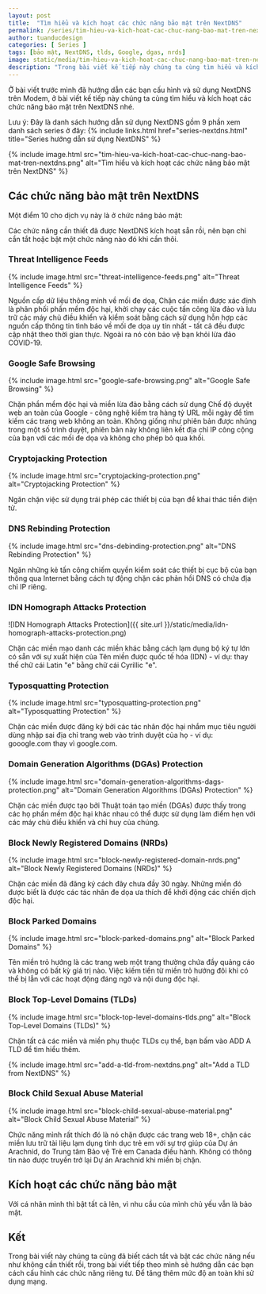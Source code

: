 ```yaml
---
layout: post
title:  "Tìm hiểu và kích hoạt các chức năng bảo mật trên NextDNS"
permalink: /series/tim-hieu-va-kich-hoat-cac-chuc-nang-bao-mat-tren-nextdns.html
author: tuanducdesign
categories: [ Series ]
tags: [bảo mật, NextDNS, tlds, Google, dgas, nrds]
image: static/media/tim-hieu-va-kich-hoat-cac-chuc-nang-bao-mat-tren-nextdns.png
description: "Trong bài viết kế tiếp này chúng ta cùng tìm hiểu và kích hoạt các chức năng bảo mật trên NextDNS."
---
```


Ở bài viết trước mình đã hướng dẫn các bạn cấu hình và sử dụng NextDNS trên Modem, ở bài viết kế tiếp này chúng ta cùng tìm hiểu và kích hoạt các chức năng bảo mật trên NextDNS nhé.

Lưu ý: Đây là danh sách hướng dẫn sử dụng NextDNS gồm 9 phần xem danh sách series ở đây: {% include links.html href="series-nextdns.html" title="Series hướng dẫn sử dụng NextDNS" %}

{% include image.html src="tim-hieu-va-kich-hoat-cac-chuc-nang-bao-mat-tren-nextdns.png" alt="Tìm hiểu và kích hoạt các chức năng bảo mật trên NextDNS" %}

## Các chức năng bảo mật trên NextDNS

Một điểm 10 cho dịch vụ này là ở chức năng bảo mật:

Các chức năng cần thiết đã được NextDNS kích hoạt sẵn rồi, nên bạn chỉ cần tắt hoặc bật một chức năng nào đó khi cần thôi.

### Threat Intelligence Feeds

{% include image.html src="threat-intelligence-feeds.png" alt="Threat Intelligence Feeds" %}

Nguồn cấp dữ liệu thông minh về mối đe dọa, Chặn các miền được xác định là phân phối phần mềm độc hại, khởi chạy các cuộc tấn công lừa đảo và lưu trữ các máy chủ điều khiển và kiểm soát bằng cách sử dụng hỗn hợp các nguồn cấp thông tin tình báo về mối đe dọa uy tín nhất - tất cả đều được cập nhật theo thời gian thực. Ngoài ra nó còn bảo vệ bạn khỏi lừa đảo COVID-19.

### Google Safe Browsing

{% include image.html src="google-safe-browsing.png" alt="Google Safe Browsing" %}

Chặn phần mềm độc hại và miền lừa đảo bằng cách sử dụng Chế độ duyệt web an toàn của Google - công nghệ kiểm tra hàng tỷ URL mỗi ngày để tìm kiếm các trang web không an toàn. Không giống như phiên bản được nhúng trong một số trình duyệt, phiên bản này không liên kết địa chỉ IP công cộng của bạn với các mối đe dọa và không cho phép bỏ qua khối.

### Cryptojacking Protection

{% include image.html src="cryptojacking-protection.png" alt="Cryptojacking Protection" %}

Ngăn chặn việc sử dụng trái phép các thiết bị của bạn để khai thác tiền điện tử.

### DNS Rebinding Protection

{% include image.html src="dns-debinding-protection.png" alt="DNS Rebinding Protection" %}

Ngăn những kẻ tấn công chiếm quyền kiểm soát các thiết bị cục bộ của bạn thông qua Internet bằng cách tự động chặn các phản hồi DNS có chứa địa chỉ IP riêng.

### IDN Homograph Attacks Protection

![IDN Homograph Attacks Protection]({{ site.url }}/static/media/idn-homograph-attacks-protection.png)

Chặn các miền mạo danh các miền khác bằng cách lạm dụng bộ ký tự lớn có sẵn với sự xuất hiện của Tên miền được quốc tế hóa (IDN) - ví dụ: thay thế chữ cái Latin "e" bằng chữ cái Cyrillic "е".

### Typosquatting Protection

{% include image.html src="typosquatting-protection.png" alt="Typosquatting Protection" %}

Chặn các miền được đăng ký bởi các tác nhân độc hại nhắm mục tiêu người dùng nhập sai địa chỉ trang web vào trình duyệt của họ - ví dụ: gooogle.com thay vì google.com.

### Domain Generation Algorithms (DGAs) Protection

{% include image.html src="domain-generation-algorithms-dags-protection.png" alt="Domain Generation Algorithms (DGAs) Protection" %}

Chặn các miền được tạo bởi Thuật toán tạo miền (DGAs) được thấy trong các họ phần mềm độc hại khác nhau có thể được sử dụng làm điểm hẹn với các máy chủ điều khiển và chỉ huy của chúng.

### Block Newly Registered Domains (NRDs)

{% include image.html src="block-newly-registered-domain-nrds.png" alt="Block Newly Registered Domains (NRDs)" %}

Chặn các miền đã đăng ký cách đây chưa đầy 30 ngày. Những miền đó được biết là được các tác nhân đe dọa ưa thích để khởi động các chiến dịch độc hại.

### Block Parked Domains

{% include image.html src="block-parked-domains.png" alt="Block Parked Domains" %}

Tên miền trỏ hướng là các trang web một trang thường chứa đầy quảng cáo và không có bất kỳ giá trị nào. Việc kiếm tiền từ miền trỏ hướng đôi khi có thể bị lẫn với các hoạt động đáng ngờ và nội dung độc hại.

### Block Top-Level Domains (TLDs)

{% include image.html src="block-top-level-domains-tlds.png" alt="Block Top-Level Domains (TLDs)" %}

Chặn tất cả các miền và miền phụ thuộc TLDs cụ thể, bạn bấm vào ADD A TLD để tìm hiểu thêm.

{% include image.html src="add-a-tld-from-nextdns.png" alt="Add a TLD from NextDNS" %}

### Block Child Sexual Abuse Material

{% include image.html src="block-child-sexual-abuse-material.png" alt="Block Child Sexual Abuse Material" %}

Chức năng mình rất thích đó là nó chặn được các trang web 18+, chặn các miền lưu trữ tài liệu lạm dụng tình dục trẻ em với sự trợ giúp của Dự án Arachnid, do Trung tâm Bảo vệ Trẻ em Canada điều hành. Không có thông tin nào được truyền trở lại Dự án Arachnid khi miền bị chặn.

## Kích hoạt các chức năng bảo mật

Với cá nhân mình thì bật tất cả lên, vì nhu cầu của mình chủ yếu vẫn là bảo mật.

## Kết

Trong bài viết này chúng ta cũng đã biết cách tắt và bật các chức năng nếu như không cần thiết rồi, trong bài viết tiếp theo mình sẽ hướng dẫn các bạn cách cấu hình các chức năng riêng tư. Để tăng thêm mức độ an toàn khi sử dụng mạng.
